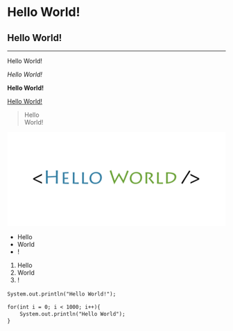 # Hello World!
## Hello World!
---
Hello World!

*Hello World!*

**Hello World!**

[Hello World!](https://en.wikipedia.org/wiki/%22Hello,_World!%22_program)
>Hello\
>World!

![Image](hello-world.png)

* Hello
* World
* !

1. Hello
2. World
3. !

`System.out.println("Hello World!");`

```
for(int i = 0; i < 1000; i++){
    System.out.println("Hello World");
}
```

